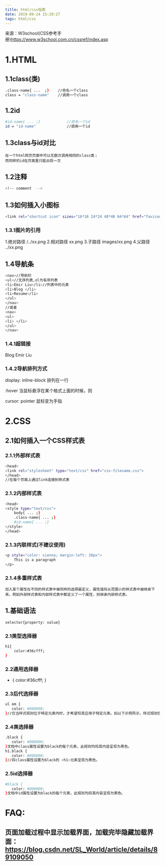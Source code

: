 ```yaml
---
title: html/css指南
date: 2019-09-24 15:29:27
tags: html/css
---
```

来源：W3school(CSS参考手册)https://www.w3school.com.cn/cssref/index.asp
# 1.HTML
## 1.1class(类)
```bash
.class-name{ ...  ;}	//命名一个class
class = "class-name"	//调用一个class
```
## 1.2id
```bash
#id-name{ ... ;}			//命名一个id
id = "id-name"				//调用一个id
```
## 1.3class与id对比
	在一个html网页页面中可以无数次调用相同的class类；
	而同样的id在页面里只能出现一次
## 1.2注释
```bash
<!-- comment  -->
```

## 1.3如何插入小图标
```bash
<link rel="shortcut icon" sizes="16*16 24*24 48*48 64*64" href="favicon.ico">
```
### 1.3.1图片的引用
1.绝对路径
/../xx.png
2.相对路径
xx.png
3.子路径
images/xx.png
4.父路径
../xx.png

## 1.4导航条
```bash
<nav>//导航栏
<ul>//无序列表,ol为有序列表
<li>Emir Liu</li>//列表中的元素
<li>Blog </li>
<li>Resume</li>
</ul>
</nav>
//或者
<nav>
<ul>
<li> </li>
</ul>
</nav>
```
### 1.4.1超链接
<a hreb="/blog">Blog</a>
<a hreb="/" >Emir Liu</a>

### 1.4.2导航排列方式
display: inline-block
排列在一行

:hover
当鼠标悬浮在某个格式上面的时候，则

cursor: pointer 鼠标变为手指

# 2.CSS
## 2.1如何插入一个CSS样式表
### 2.1.1外部样式表
```bash
<head>
<link rel="stylesheet" type="text/css" href="css-filename.css">
</head>
//在每个页面上通过link连接到样式表
```
### 2.1.2内部样式表
```bash
<head>
<style type="text/css">
	body{ ... ;}
	.class-name{ ... ;}
	#id-name{ ... ;}
</style>
</head>
```
### 2.1.3内联样式(不建议使用)
```bash
<p style="color: sienna; margin-left: 20px">
	This is a paragraph
</p>
```
### 2.1.4多重样式表
	加入某个属性在不同的样式表中被同样的选择器定义，属性值将从范围小的样式表中被继承下来。例如外部样式表和内部样式表中都定义了一个属性，则继承内部样式表。

## 1.基础语法
```bash
selector{property: value}
```
### 2.1类型选择器
```bash
h1{
	color:#36cfff;
}
```
### 2.2通用选择器
* {
	 color:#36cfff;
}
### 2.3后代选择器
```bash
ul em {
   color: #000000; 
}//仅当样式规则位于特定元素内时，才希望将其应用于特定元素。如以下示例所示，样式规则仅在<em>元素位于<ul>标记内时才适用。
```
### 2.4类选择器
```bash
.black {
   color: #000000; 
}文档中class属性设置为black的每个元素，此规则均将其内容呈现为黑色。
h1.black {
   color: #000000; 
}//将class属性设置为black的 <h1>元素呈现为黑色。
```
### 2.5id选择器
```bash
#black {
   color: #000000; 
}文档中id属性设置为black的每个元素，此规则均将其内容呈现为黑色。
```

# FAQ:
## 页面加载过程中显示加载界面，加载完毕隐藏加载界面：https://blog.csdn.net/SL_World/article/details/89109050
